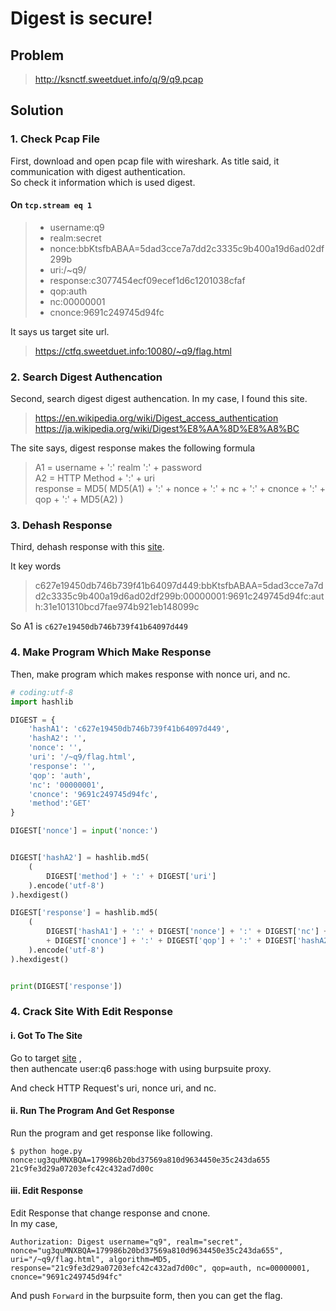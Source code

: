 # Digest is secure!
## Problem
> http://ksnctf.sweetduet.info/q/9/q9.pcap

## Solution
### 1. Check Pcap File
First, download and open pcap file with wireshark.
As title said, it communication with digest authentication.  
So check it information which is used digest.

#### On `tcp.stream eq 1`
> * username:q9
> * realm:secret
> * nonce:bbKtsfbABAA=5dad3cce7a7dd2c3335c9b400a19d6ad02df299b
> * uri:/~q9/
> * response:c3077454ecf09ecef1d6c1201038cfaf
> * qop:auth
> * nc:00000001
> * cnonce:9691c249745d94fc

It says us target site url.
> https://ctfq.sweetduet.info:10080/~q9/flag.html

### 2. Search Digest Authencation
Second, search digest digest authencation.
In my case, I found this site.
> https://en.wikipedia.org/wiki/Digest_access_authentication
> https://ja.wikipedia.org/wiki/Digest%E8%AA%8D%E8%A8%BC

The site says, digest response makes the following formula
> A1 = username + ':' realm ':' + password   
> A2 = HTTP Method + ':' + uri  
> response = MD5( MD5(A1) + ':' + nonce + ':' + nc + ':' + cnonce + ':' + qop + ':' + MD5(A2) )

### 3. Dehash Response
Third, dehash response with this [site](http://www.kiyori.co.jp/md5reverse/).

It key words
> c627e19450db746b739f41b64097d449:bbKtsfbABAA=5dad3cce7a7dd2c3335c9b400a19d6ad02df299b:00000001:9691c249745d94fc:auth:31e101310bcd7fae974b921eb148099c


So A1 is `c627e19450db746b739f41b64097d449`

### 4. Make Program Which Make Response
Then, make program which makes response with nonce uri, and nc.

```python
# coding:utf-8
import hashlib

DIGEST = {
    'hashA1': 'c627e19450db746b739f41b64097d449',
    'hashA2': '',
    'nonce': '',
    'uri': '/~q9/flag.html',
    'response': '',
    'qop': 'auth',
    'nc': '00000001',
    'cnonce': '9691c249745d94fc',
    'method':'GET'
}

DIGEST['nonce'] = input('nonce:')


DIGEST['hashA2'] = hashlib.md5(
    (
        DIGEST['method'] + ':' + DIGEST['uri']
    ).encode('utf-8')
).hexdigest()

DIGEST['response'] = hashlib.md5(
    (
        DIGEST['hashA1'] + ':' + DIGEST['nonce'] + ':' + DIGEST['nc'] + ':'
        + DIGEST['cnonce'] + ':' + DIGEST['qop'] + ':' + DIGEST['hashA2']
    ).encode('utf-8')
).hexdigest()


print(DIGEST['response'])

```

### 4. Crack Site With Edit Response
#### i. Got To The Site
Go to target [site](https://ctfq.sweetduet.info:10080/~q9/flag.html) ,  
then authencate user:q6 pass:hoge with using burpsuite proxy.

And check HTTP Request's uri, nonce uri, and nc.

#### ii. Run The Program And Get Response
Run the program and get response like following.
```shell
$ python hoge.py 
nonce:ug3quMNXBQA=179986b20bd37569a810d9634450e35c243da655
21c9fe3d29a07203efc42c432ad7d00c
```

#### iii. Edit Response 
Edit Response that change response and cnone.  
In my case, 
```http
Authorization: Digest username="q9", realm="secret", nonce="ug3quMNXBQA=179986b20bd37569a810d9634450e35c243da655", uri="/~q9/flag.html", algorithm=MD5, response="21c9fe3d29a07203efc42c432ad7d00c", qop=auth, nc=00000001, cnonce="9691c249745d94fc"
```

And push `Forward` in the burpsuite form, then you can get the flag.
